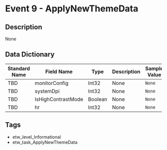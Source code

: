 # Event 9 - ApplyNewThemeData

## Description
None

## Data Dictionary
|Standard Name|Field Name|Type|Description|Sample Value|
|---|---|---|---|---|
|TBD|monitorConfig|Int32|None|`None`|
|TBD|systemDpi|Int32|None|`None`|
|TBD|IsHighContrastMode|Boolean|None|`None`|
|TBD|hr|Int32|None|`None`|

## Tags
* etw_level_Informational
* etw_task_ApplyNewThemeData